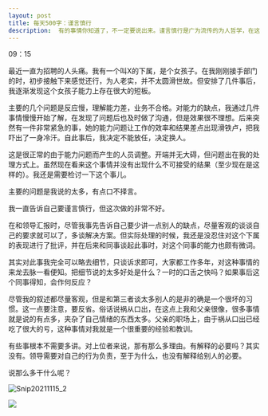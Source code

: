 ```yaml
---
layout: post
title: 每天500字：谨言慎行
description:  有的事情你知道了，不一定要说出来。谨言慎行是广为流传的为人哲学，在这点上，我一直觉得做的不好，很多事情总是太心直口快。
---
```

09：15

最近一直为招聘的人头痛。我有一个叫X的下属，是个女孩子。在我刚刚接手部门的时，初步接触下来感觉还行，为人老实，并不太圆滑世故。但安排了几件事后，我逐渐发现这个女孩子能力上存在很大的短板。

主要的几个问题是反应慢，理解能力差，业务不合格。对能力的缺点，我通过几件事情慢慢开始了解，在发现了问题后也及时做了沟通，但是效果很不理想。后来突然有一件非常紧急的事，她的能力问题让工作的效率和结果差点出现滑铁卢，把我吓出了一身冷汗。自此事后，我决定不能放任，决定换人。

这是很正常的由于能力问题而产生的人员调整。开端并无大碍，但问题出在我的处理方式上。虽然现在看来这个事情并没有出现什么不可接受的结果（至少现在是这样的）。我还是需要检讨一下这个事儿。

主要的问题是我说的太多，有点口不择言。

我一直告诉自己要谨言慎行，但这次做的非常不好。

在和领导汇报时，尽管我事先告诉自己要少讲一点别人的缺点，尽量客观的谈谈自己的要求就可以了，多谈解决方案。但实际处理的时候，我还是没忍住对这个下属的表现进行了批评，并在后来和同事谈起此事时，对这个同事的能力也颇有微词。

其实对此事我完全可以略去细节，只谈诉求即可，大家都工作多年，对这种事情的来龙去脉一看便知。把细节说的太多好处是什么？一时的口舌之快吗？如果事后这个同事得知，会作何反应？

尽管我的叙述都尽量客观，但是和第三者谈太多别人的是非的确是一个很坏的习惯。这一点要注意，要反省。俗话说祸从口出，在这点上我和父亲很像，很多事情就是说的有点多，夹杂了自己情绪的东西太多。父亲的职场上，由于祸从口出已经吃了很大的亏，这种事情对我就是一个很重要的经验和教训。

有些事根本不需要多讲。对上位者来说，那有那么多理由。有解释的必要吗？其实没有。领导需要对自己的行为负责，至于为什么，也没有解释给别人的必要。

说那么多干什么呢？



![Snip20211115_2](https://i.loli.net/2021/11/15/wFLe3J89GIh7CRf.png)



![](https://i.loli.net/2021/11/15/wFLe3J89GIh7CRf.png)







